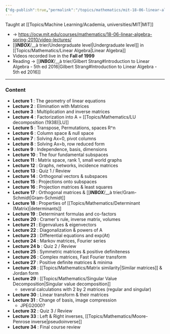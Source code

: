 ```yaml
---
{"dg-publish":true,"permalink":"/topics/mathematics/mit-18-06-linear-algebra/","dgHomeLink":true,"dgPassFrontmatter":false}
---
```



Taught at [[Topics/Machine Learning/Academia, universities/MIT|MIT]]

- -> https://ocw.mit.edu/courses/mathematics/18-06-linear-algebra-spring-2010/video-lectures/
- [[___INBOX___/__à trier/Undergraduate level|Undergraduate level]] in [[Topics/Mathematics/Linear Algebra|Linear Algebra]]
- Videos recorded live in the **Fall of 1999**
- Reading -> [[___INBOX___/__à trier/Gilbert Strang#Introduction to Linear Algebra - 5th ed 2016|Gilbert Strang#Introduction to Linear Algebra - 5th ed 2016]]

---
### Content
- **Lecture 1** : The geometry of linear equations
- **Lecture 2** : Elimination with Matrices
- **Lecture 3** : Multiplication and inverse matrices
- **Lecture 4** : Factorization into A = [[Topics/Mathematics/LU decomposition (1938)|LU]]
- **Lecture 5** : Transpose, Permutations, spaces R^n
- **Lecture 6** : Column space & null space
- **Lecture 7** : Solving Ax=0, pivot columns
- **Lecture 8** : Solving Ax=b, row reduced form
- **Lecture 9** : Independence, basis, dimensions
- **Lecture 10** : The four fundamental subspaces
- **Lecture 11** : Matrix space, rank 1, small world graphs
- **Lecture 12** : Graphs, networks, incidence matrices
- **Lecture 13** : Quiz 1 / Review
- **Lecture 14** : Orthogonal vectors & subspaces
- **Lecture 15** : Projections onto subspaces
- **Lecture 16** : Projection matrices & least squares
- **Lecture 17** : Orthogonal matrices & [[___INBOX___/__à trier/Gram-Schmidt|Gram-Schmidt]]
- **Lecture 18** : Properties of [[Topics/Mathematics/Determinant (Matrix)|determinants]]
- **Lecture 19** : Determinant formulas and co-factors
- **Lecture 20** : Cramer's rule, inverse matrix, volumes
- **Lecture 21** : Eigenvalues & eigenvectors
- **Lecture 22** : Diagonalization & powers of A
- **Lecture 23** : Differential equations and exp(At)
- **Lecture 24** : Markov matrices, Fourier series
- **Lecture 24 b** : Quiz 2 / Review
- **Lecture 25** : Symmetric matrices & positive definiteness
- **Lecture 26** : Complex matrices, Fast Fourier transform
- **Lecture 27** : Positive definite matrices & minima
- **Lecture 28** : [[Topics/Mathematics/Matrix similarity|Similar matrices]] & Jordan form
- **Lecture 29** : [[Topics/Mathematics/Singular Value Decomposition|Singular value decomposition]]
	- several calculations with 2 by 2 matrices (regular and singular)
- **Lecture 30** : Linear transform & their matrices
- **Lecture 31** : Change of basis, image compression
	- JPEG2000?
- **Lecture 32** : Quiz 3 / Review
- **Lecture 33** : Left & Right inverses, [[Topics/Mathematics/Moore-Penrose inverse|pseudoinverse]]
- **Lecture 34** : Final course review

